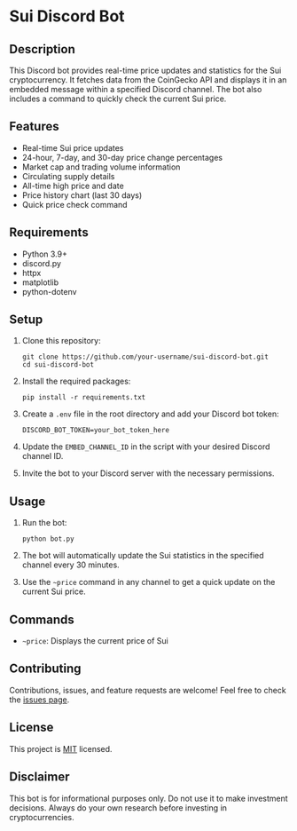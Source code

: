 # Sui Discord Bot

## Description
This Discord bot provides real-time price updates and statistics for the Sui cryptocurrency. It fetches data from the CoinGecko API and displays it in an embedded message within a specified Discord channel. The bot also includes a command to quickly check the current Sui price.

## Features
- Real-time Sui price updates
- 24-hour, 7-day, and 30-day price change percentages
- Market cap and trading volume information
- Circulating supply details
- All-time high price and date
- Price history chart (last 30 days)
- Quick price check command

## Requirements
- Python 3.9+
- discord.py
- httpx
- matplotlib
- python-dotenv

## Setup
1. Clone this repository:
   ```
   git clone https://github.com/your-username/sui-discord-bot.git
   cd sui-discord-bot
   ```

2. Install the required packages:
   ```
   pip install -r requirements.txt
   ```

3. Create a `.env` file in the root directory and add your Discord bot token:
   ```
   DISCORD_BOT_TOKEN=your_bot_token_here
   ```

4. Update the `EMBED_CHANNEL_ID` in the script with your desired Discord channel ID.

5. Invite the bot to your Discord server with the necessary permissions.

## Usage
1. Run the bot:
   ```
   python bot.py
   ```

2. The bot will automatically update the Sui statistics in the specified channel every 30 minutes.

3. Use the `~price` command in any channel to get a quick update on the current Sui price.

## Commands
- `~price`: Displays the current price of Sui

## Contributing
Contributions, issues, and feature requests are welcome! Feel free to check the [issues page](https://github.com/your-username/sui-discord-bot/issues).

## License
This project is [MIT](https://choosealicense.com/licenses/mit/) licensed.

## Disclaimer
This bot is for informational purposes only. Do not use it to make investment decisions. Always do your own research before investing in cryptocurrencies.
